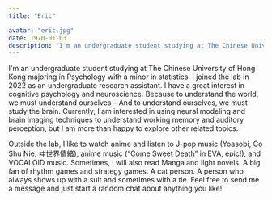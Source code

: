 ```yaml
---
title: "Eric"

avatar: "eric.jpg"
date: 1970-01-03
description: "I'm an undergraduate student studying at The Chinese University of Hong Kong ..."
---
```


I'm an undergraduate student studying at The Chinese University of Hong Kong majoring in Psychology with a minor in statistics.  I joined the lab in 2022 as an undergraduate research assistant. I have a great interest in cognitive psychology and neuroscience. Because to understand the world, we must understand ourselves – And to understand ourselves, we must study the brain. Currently, I am interested in using neural modeling and brain imaging techniques to understand working memory and auditory perception, but I am more than happy to explore other related topics.

Outside the lab, I like to watch anime and listen to J-pop music (Yoasobi, Co Shu Nie, ヰ世界情緒), anime music (“Come Sweet Death” in EVA, epic!), and VOCALOID music. Sometimes, I will also read Manga and light novels. A big fan of rhythm games and strategy games. A cat person. A person who always shows up with a suit and sometimes with a tie. Feel free to send me a message and just start a random chat about anything you like!
